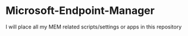 # Microsoft-Endpoint-Manager
I will place all my MEM related scripts/settings or apps in this repository
